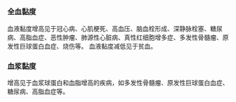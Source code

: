 ## 


### 全血黏度
血液黏度增高见于冠心病、心肌梗死、高血压、脑血栓形成、深静脉栓塞、糖尿病、高脂血症、恶性肿瘤、肺源性心脏病、真性红细胞增多症、多发性骨髓瘤、原发性巨球蛋白血症、烧伤等。
血液黏度减低见于贫血。

### 血浆黏度
增高见于血浆球蛋白和血脂增高的疾病，如多发性骨髓瘤、原发性巨球蛋白血症、糖尿病、高脂血症等。
